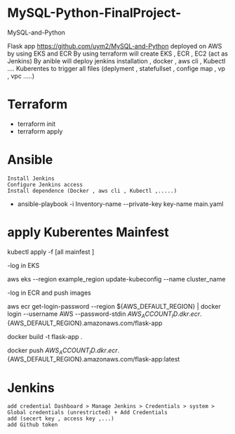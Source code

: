 # MySQL-Python-FinalProject-
MySQL-and-Python

Flask app https://github.com/uym2/MySQL-and-Python deployed on AWS by using EKS and ECR By using terraform will create EKS , ECR , EC2 (act as Jenkins) By anible will deploy jenkins installation , docker , aws cli , Kubectl .... Kuberentes to trigger all files (deplyment , statefullset , confige map , vp , vpc .....)

# Terraform

- terraform init
- terraform apply

# Ansible

    Install Jenkins
    Configure Jenkins access
    Install dependence (Docker , aws cli , Kubectl ,.....)

- ansible-playbook -i Inventory-name --private-key key-name main.yaml

# apply Kuberentes Mainfest

kubectl apply -f [all mainfest ]

-log in EKS

aws eks --region example_region update-kubeconfig --name cluster_name

-log in ECR and push images

aws ecr get-login-password --region ${AWS_DEFAULT_REGION} | docker login --username AWS --password-stdin ${AWS_ACCOUNT_ID}.dkr.ecr.${AWS_DEFAULT_REGION}.amazonaws.com/flask-app

docker build -t flask-app .

docker push ${AWS_ACCOUNT_ID}.dkr.ecr.${AWS_DEFAULT_REGION}.amazonaws.com/flask-app:latest

# Jenkins

    add credential Dashboard > Manage Jenkins > Credentials > system > Global credentials (unrestricted) + Add Credentials
    add (secert key , access key ,...)
    add Github token

